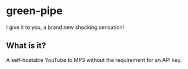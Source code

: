# green-pipe
I give it to you, a brand new shocking sensation! 

## What is it?
A self-hostable YouTube to MP3 without the requirement for an API key.
